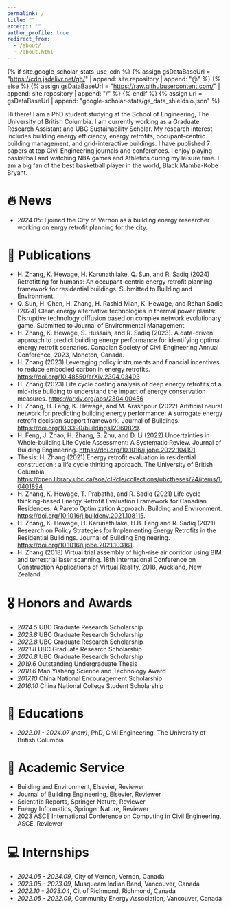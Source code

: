 ```yaml
---
permalink: /
title: ""
excerpt: ""
author_profile: true
redirect_from: 
  - /about/
  - /about.html
---
```


{% if site.google_scholar_stats_use_cdn %}
{% assign gsDataBaseUrl = "https://cdn.jsdelivr.net/gh/" | append: site.repository | append: "@" %}
{% else %}
{% assign gsDataBaseUrl = "https://raw.githubusercontent.com/" | append: site.repository | append: "/" %}
{% endif %}
{% assign url = gsDataBaseUrl | append: "google-scholar-stats/gs_data_shieldsio.json" %}

<span class='anchor' id='about-me'></span>

Hi there! I am a PhD student studying at the School of Engineering, The University of British Columbia. I am currently working as a Graduate Research Assistant and UBC Sustainability Scholar. My research interest includes building energy efficiency, energy retrofits, occupant-centric building management, and grid-interactive buildings. I have published 7 papers at top Civil Engineering journals and conferences. I enjoy playing basketball and watching NBA games and Athletics during my leisure time. I am a big fan of the best basketball player in the world, Black Mamba-Kobe Bryant.



# 🔥 News
- *2024.05*: I joined the City of Vernon as a building energy researcher working on enrgy retrofit planning for the city.

# 📝 Publications 

- H. Zhang, K. Hewage, H. Karunathilake, Q. Sun, and R. Sadiq (2024) Retrofitting for humans: An occupant-centric energy retrofit planning framework for residential buildings. Submitted to Building and Environment.
- Q. Sun, H. Chen, H. Zhang, H. Rashid Mian, K. Hewage, and Rehan Sadiq (2024) Clean energy alternative technologies in thermal power plants:  Disruptive technology diffusion based on complex network evolutionary game. Submitted to Journal of Environmental Management.
- H. Zhang, K. Hewage, S. Hussain, and R. Sadiq (2023). A data-driven approach to predict building energy performance for identifying optimal energy retrofit scenarios. Canadian Society of Civil Engineering Annual Conference, 2023, Moncton, Canada.
- H. Zhang (2023) Leveraging policy instruments and financial incentives to reduce embodied carbon in energy retrofits. https://doi.org/10.48550/arXiv.2304.03403
- H. Zhang (2023) Life cycle costing analysis of deep energy retrofits of a mid-rise building to understand the impact of energy conservation measures. https://arxiv.org/abs/2304.00456
- H. Zhang, H. Feng, K. Hewage, and M. Arashpour (2022) Artificial neural network for predicting building energy performance: A surrogate energy retrofit decision support framework. Journal of Buildings. https://doi.org/10.3390/buildings12060829.
- H. Feng, J. Zhao, H. Zhang, S. Zhu, and D. Li (2022) Uncertainties in Whole-building Life Cycle Assessment: A Systematic Review. Journal of Building Engineering. https://doi.org/10.1016/j.jobe.2022.104191.
- Thesis: H. Zhang (2021) Energy retrofit evaluation in residential construction : a life cycle thinking approach. The University of British Columbia. https://open.library.ubc.ca/soa/cIRcle/collections/ubctheses/24/items/1.0401894
- H. Zhang, K. Hewage, T. Prabatha, and R. Sadiq (2021) Life cycle thinking-based Energy Retrofit Evaluation Framework for Canadian Residences: A Pareto Optimization Approach. Building and Environment. https://doi.org/10.1016/j.buildenv.2021.108115.
- H. Zhang, K. Hewage, H. Karunathilake, H.B. Feng and R. Sadiq (2021) Research on Policy Strategies for Implementing Energy Retrofits in the Residential Buildings. Journal of Building Engineering. https://doi.org/10.1016/j.jobe.2021.103161.
- H. Zhang (2018) Virtual trial assembly of high-rise air corridor using BIM and terrestrial laser scanning. 18th International Conference on Construction Applications of Virtual Reality, 2018, Auckland, New Zealand.


# 🎖 Honors and Awards
- *2024.5* UBC Graduate Research Scholarship
- *2023.8* UBC Graduate Research Scholarship
- *2022.8* UBC Graduate Research Scholarship
- *2021.8* UBC Graduate Research Scholarship
- *2020.8* UBC Graduate Research Scholarship
- *2019.6* Outstanding Undergraduate Thesis
- *2018.6* Mao Yisheng Science and Technology Award
- *2017.10* China National Encouragement Scholarship
- *2016.10* China National College Student Scholarship


# 📖 Educations
- *2022.01 - 2024.07 (now)*, PhD, Civil Engineering, The University of British Columbia

# 💬 Academic Service
- Building and Environment, Elsevier, Reviewer
- Journal of Building Engineering, Elsevier, Reviewer
- Scientific Reports, Springer Nature, Reviewer
- Energy Informatics, Springer Nature, Reviewer
- 2023 ASCE International Conference on Computing in Civil Engineering, ASCE, Reviewer

# 💻 Internships
- *2024.05 - 2024.09*, City of Vernon, Vernon, Canada
- *2023.05 - 2023.09*, Musqueam Indian Band, Vancouver, Canada
- *2022.10 - 2023.04*, Cit of Richmond, Richmond, Canada
- *2022.05 - 2022.09*, Community Energy Association, Vancouver, Canada
